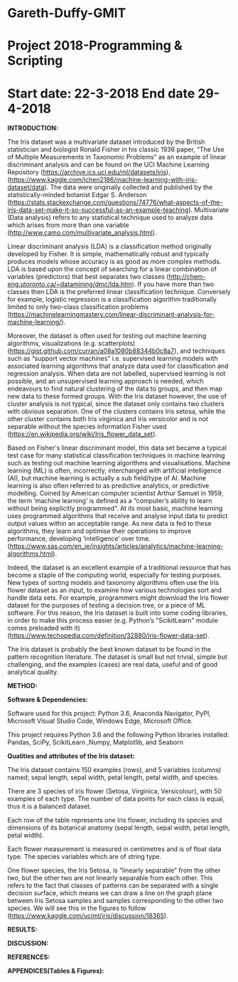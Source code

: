 # Gareth-Duffy-GMIT
# Project 2018-Programming & Scripting
# Start date: 22-3-2018 End date 29-4-2018

**INTRODUCTION:**

The Iris dataset was a multivariate dataset introduced by the British statistician and biologist Ronald Fisher in his classic 1936 paper, “The Use of Multiple Measurements in Taxonomic Problems” as an example of linear discriminant analysis and can be found on the UCI Machine Learning Repository (https://archive.ics.uci.edu/ml/datasets/iris), (https://www.kaggle.com/jchen2186/machine-learning-with-iris-dataset/data). 
The data were originally collected and published by the statistically-minded botanist Edgar S. Anderson (https://stats.stackexchange.com/questions/74776/what-aspects-of-the-iris-data-set-make-it-so-successful-as-an-example-teaching). 
Multivariate (Data analysis) refers to any statistical technique used to analyze data which arises from more than one variable (http://www.camo.com/multivariate_analysis.html).

Linear discriminant analysis (LDA) is a classification method originally developed by Fisher. It is simple, mathematically robust and typically produces models whose accuracy is as good as more complex methods. LDA is based upon the concept of searching for a linear combination of variables (predictors) that best separates two classes (http://chem-eng.utoronto.ca/~datamining/dmc/lda.htm). 
If you have more than two classes then LDA is the preferred linear classification technique. Conversely for example, logistic regression is a classification algorithm traditionally limited to only two-class classification problems (https://machinelearningmastery.com/linear-discriminant-analysis-for-machine-learning/).

Moreover, the dataset is often used for testing out machine learning algorithms, visualizations (e.g. scatterplots) (https://gist.github.com/curran/a08a1080b88344b0c8a7), and techniques such as  “support vector machines” i.e. supervised learning models with associated learning algorithms that analyze data used for classification and regression analysis. When data are not labelled, supervised learning is not possible, and an unsupervised learning approach is needed, which endeavours to find natural clustering of the data to groups, and then map new data to these formed groups. 
With the Iris dataset however, the use of cluster analysis is not typical, since the dataset only contains two clusters with obvious separation. One of the clusters contains Iris setosa, while the other cluster contains both Iris virginica and Iris versicolor and is not separable without the species information Fisher used (https://en.wikipedia.org/wiki/Iris_flower_data_set).

Based on Fisher's linear discriminant model, this data set became a typical test case for many statistical classification techniques in machine learning such as testing out machine learning algorithms and visualisations. Machine learning (ML) is often, incorrectly, interchanged with artificial intelligence (AI), but machine learning is actually a sub field/type of AI. Machine learning is also often referred to as predictive analytics, or predictive modelling. Coined by American computer scientist Arthur Samuel in 1959, the term ‘machine learning’ is defined as a “computer’s ability to learn without being explicitly programmed”. 
At its most basic, machine learning uses programmed algorithms that receive and analyse input data to predict output values within an acceptable range. As new data is fed to these algorithms, they learn and optimise their operations to improve performance, developing ‘intelligence’ over time. (https://www.sas.com/en_ie/insights/articles/analytics/machine-learning-algorithms.html).

Indeed, the dataset is an excellent example of a traditional resource that has become a staple of the computing world, especially for testing purposes. New types of sorting models and taxonomy algorithms often use the Iris flower dataset as an input, to examine how various technologies sort and handle data sets. For example, programmers might download the Iris flower dataset for the purposes of testing a decision tree, or a piece of ML software. For this reason, the Iris dataset is built into some coding libraries, in order to make this process easier (e.g. Python’s "ScikitLearn" module comes preloaded with it) (https://www.techopedia.com/definition/32880/iris-flower-data-set).

The Iris dataset is probably the best known dataset to be found in the pattern recognition literature. The dataset is small but not trivial, simple but challenging, and the examples (cases) are real data, useful and of good analytical quality. 


**METHOD:**

**Software & Dependencies:**

Software used for this project: Python 3.6, Anaconda Navigator, PyPI, Microsoft Visual Studio Code, Windows Edge, Microsoft Office.

This project requires Python 3.6 and the following Python libraries installed: Pandas, SciPy, ScikitLearn ,Numpy, Matplotlib, and Seaborn


**Qualities and attributes of the Iris dataset:**

The Iris dataset contains 150 examples (rows), and 5 variables (columns) named; sepal length, sepal width, petal length, petal width, and species. 

There are 3 species of iris flower (Setosa, Virginica, Versicolour), with 50 examples of each type. The number of data points for each class is equal, thus it is a balanced dataset. 

Each row of the table represents one Iris flower, including its species and dimensions of its botanical anatomy (sepal length, sepal width, petal length, petal width). 

Each flower measurement is measured in centimetres and is of float data type. The species variables which are of string type. 

One flower species, the Iris Setosa, is “linearly separable” from the other two, but the other two are not linearly separable from each other. This refers to the fact that classes of patterns can be separated with a single decision surface, which means we can draw a line on the graph plane between Iris Setosa samples and samples corresponding to the other two species. We will see this in the figures to follow (https://www.kaggle.com/uciml/iris/discussion/18365).
  
  

**RESULTS:**

**DISCUSSION:**

**REFERENCES:** 

**APPENDICES(Tables & Figures):**
